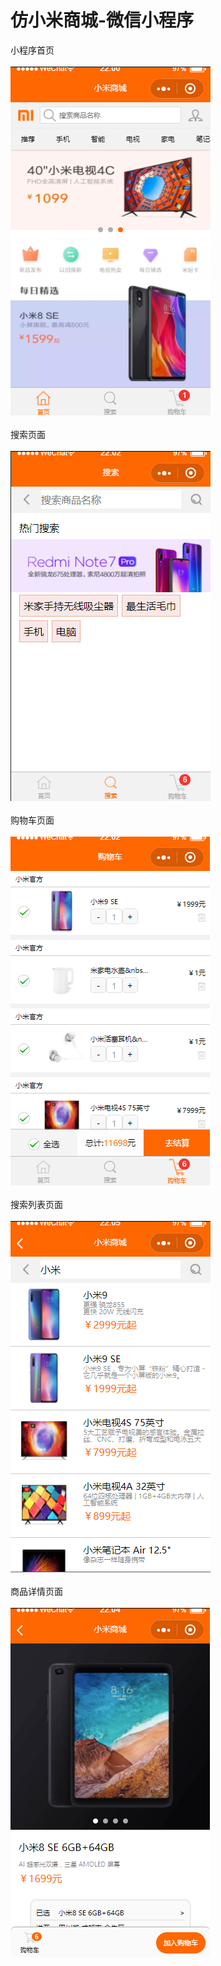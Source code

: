# 仿小米商城-微信小程序
小程序首页<br /><br />
![image](https://raw.githubusercontent.com/liwenjie12/xiaomi-app/master/image/index.png)<br /><br />
搜索页面<br /><br />
![image](https://raw.githubusercontent.com/liwenjie12/xiaomi-app/master/image/search.png)<br /><br />
购物车页面<br /><br />
![image](https://raw.githubusercontent.com/liwenjie12/xiaomi-app/master/image/cart.png)<br /><br />
搜索列表页面<br /><br />
![image](https://raw.githubusercontent.com/liwenjie12/xiaomi-app/master/image/search-list.png)<br /><br />
商品详情页面<br /><br />
![image](https://raw.githubusercontent.com/liwenjie12/xiaomi-app/master/image/detail.png)<br /><br />


